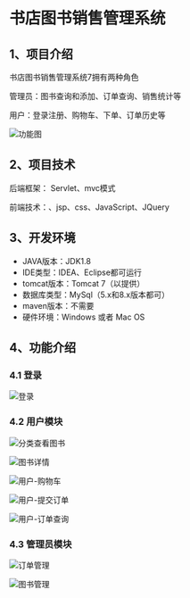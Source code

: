# 书店图书销售管理系统


## 1、项目介绍

书店图书销售管理系统7拥有两种角色

管理员：图书查询和添加、订单查询、销售统计等

用户：登录注册、购物车、下单、订单历史等

![功能图](https://project-images-1256969109.cos.ap-chongqing.myqcloud.com/Typora-Images/202208141458157.png)


## 2、项目技术

后端框架： Servlet、mvc模式

前端技术：、jsp、css、JavaScript、JQuery

## 3、开发环境

- JAVA版本：JDK1.8
- IDE类型：IDEA、Eclipse都可运行
- tomcat版本：Tomcat 7（以提供）
- 数据库类型：MySql（5.x和8.x版本都可） 
- maven版本：不需要
- 硬件环境：Windows 或者 Mac OS


## 4、功能介绍

### 4.1 登录

![登录](https://project-images-1256969109.cos.ap-chongqing.myqcloud.com/Typora-Images/202208141431381.jpg)

### 4.2 用户模块

![分类查看图书](https://project-images-1256969109.cos.ap-chongqing.myqcloud.com/Typora-Images/202208141431016.jpg)

![图书详情](https://project-images-1256969109.cos.ap-chongqing.myqcloud.com/Typora-Images/202208141431358.jpg)

![用户-购物车](https://project-images-1256969109.cos.ap-chongqing.myqcloud.com/Typora-Images/202208141431785.jpg)

![用户-提交订单](https://project-images-1256969109.cos.ap-chongqing.myqcloud.com/Typora-Images/202208141431060.jpg)

![用户-订单查询](https://project-images-1256969109.cos.ap-chongqing.myqcloud.com/Typora-Images/202208141431847.jpg)

### 4.3 管理员模块

![订单管理](https://project-images-1256969109.cos.ap-chongqing.myqcloud.com/Typora-Images/202208141431398.jpg)

![图书管理](https://project-images-1256969109.cos.ap-chongqing.myqcloud.com/Typora-Images/202208141431373.jpg)

